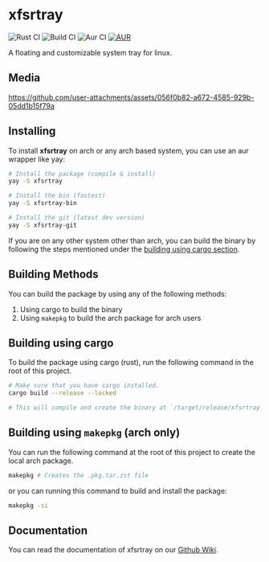# xfsrtray

![Rust CI](https://github.com/Byson94/xfsrtray/actions/workflows/rust.yml/badge.svg)
![Build CI](https://github.com/Byson94/xfsrtray/actions/workflows/build.yml/badge.svg)
![Aur CI](https://github.com/Byson94/xfsrtray/actions/workflows/aur-setup.yml/badge.svg)
[![AUR](https://img.shields.io/aur/version/xfsrtray?color=1793d1&logo=arch-linux&logoColor=white)](https://aur.archlinux.org/packages/xfsrtray)

A floating and customizable system tray for linux.

## Media

https://github.com/user-attachments/assets/056f0b82-a672-4585-929b-05dd1b15f79a

## Installing

To install **xfsrtray** on arch or any arch based system, you can use an aur wrapper like yay:

```bash
# Install the package (compile & install)
yay -S xfsrtray

# Install the bin (fastest)
yay -S xfsrtray-bin

# Install the git (latest dev version)
yay -S xfsrtray-git
```

If you are on any other system other than arch, you can build the binary by following the steps mentioned under the [building using cargo section](#building-using-cargo).

## Building Methods

You can build the package by using any of the following methods:

1. Using cargo to build the binary
2. Using `makepkg` to build the arch package for arch users

## Building using cargo

To build the package using cargo (rust), run the following command in the root of this project.

```bash
# Make sure that you have cargo installed.
cargo build --release --locked

# This will compile and create the binary at `/target/release/xfsrtray`
```

## Building using `makepkg` (arch only)

You can run the following command at the root of this project to create the local arch package.

```bash
makepkg # Creates the .pkg.tar.zst file
```

or you can running this command to build and install the package:

```bash
makepkg -si
```

## Documentation

You can read the documentation of xfsrtray on our [Github Wiki](https://github.com/Byson94/xfsrtray/wiki).
